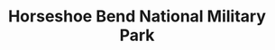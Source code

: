 ---
layout: repo
title: "Horseshoe Bend National Military Park"
id: 10181
permalink: repos/10181/
---